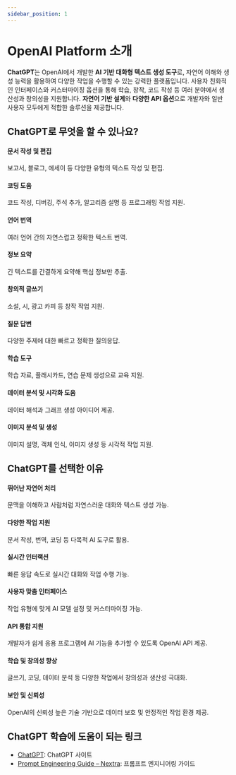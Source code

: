 ```yaml
---
sidebar_position: 1
---
```


# OpenAI Platform 소개

**ChatGPT**는 OpenAI에서 개발한 **AI 기반 대화형 텍스트 생성 도구**로, 자연어 이해와 생성 능력을 활용하여 다양한 작업을 수행할 수 있는 강력한 플랫폼입니다. 사용자 친화적인 인터페이스와 커스터마이징 옵션을 통해 학습, 창작, 코드 작성 등 여러 분야에서 생산성과 창의성을 지원합니다. **자연어 기반 설계**와 **다양한 API 옵션**으로 개발자와 일반 사용자 모두에게 적합한 솔루션을 제공합니다.

## **ChatGPT로 무엇을 할 수 있나요?**

#### 문서 작성 및 편집

보고서, 블로그, 에세이 등 다양한 유형의 텍스트 작성 및 편집.

#### 코딩 도움

코드 작성, 디버깅, 주석 추가, 알고리즘 설명 등 프로그래밍 작업 지원.

#### 언어 번역

여러 언어 간의 자연스럽고 정확한 텍스트 번역.

#### 정보 요약

긴 텍스트를 간결하게 요약해 핵심 정보만 추출.

#### 창의적 글쓰기

소설, 시, 광고 카피 등 창작 작업 지원.

#### 질문 답변

다양한 주제에 대한 빠르고 정확한 질의응답.

#### 학습 도구

학습 자료, 플래시카드, 연습 문제 생성으로 교육 지원.

#### 데이터 분석 및 시각화 도움

데이터 해석과 그래프 생성 아이디어 제공.

#### 이미지 분석 및 생성

이미지 설명, 객체 인식, 이미지 생성 등 시각적 작업 지원.

## **ChatGPT를 선택한 이유**

#### 뛰어난 자연어 처리

문맥을 이해하고 사람처럼 자연스러운 대화와 텍스트 생성 가능.

#### 다양한 작업 지원

문서 작성, 번역, 코딩 등 다목적 AI 도구로 활용.

#### 실시간 인터랙션

빠른 응답 속도로 실시간 대화와 작업 수행 가능.

#### 사용자 맞춤 인터페이스

작업 유형에 맞게 AI 모델 설정 및 커스터마이징 가능.

#### API 통합 지원

개발자가 쉽게 응용 프로그램에 AI 기능을 추가할 수 있도록 OpenAI API 제공.

#### 학습 및 창의성 향상

글쓰기, 코딩, 데이터 분석 등 다양한 작업에서 창의성과 생산성 극대화.

#### 보안 및 신뢰성

OpenAI의 신뢰성 높은 기술 기반으로 데이터 보호 및 안정적인 작업 환경 제공.

## **ChatGPT 학습에 도움이 되는 링크**

- [ChatGPT](https://chatgpt.com/): ChatGPT 사이트
- [Prompt Engineering Guide – Nextra](https://www.promptingguide.ai/): 프롬프트 엔지니어링 가이드
